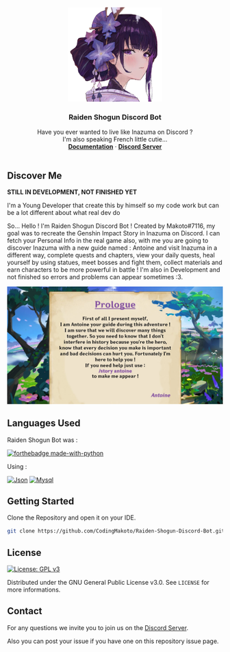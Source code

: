 <a name="readme-top"></a>



<br />
<div align="center">
   <img src="images/avatar-gitbook.png" alt="Logo" width="220" height="220">

  <h3 align="center">Raiden Shogun Discord Bot</h3>

  <p align="center">
    Have you ever wanted to live like Inazuma on Discord ?
    <br />
    I'm also speaking French little cutie...
    <br />
    <a href="https://raidenshogun.gitbook.io/docs"><strong>Documentation</strong></a> · <a href="https://discord.gg/2AePNcphrs"><strong>Discord Server</strong></a>
    <br />
    <br />
  </p>
</div>

## Discover Me

**STILL IN DEVELOPMENT, NOT FINISHED YET**

I'm a Young Developer that create this by himself so my code work but can be a lot different about what real dev do

So... Hello ! I'm Raiden Shogun Discord Bot ! Created by Makoto#7116, my goal was to recreate the Genshin Impact Story in Inazuma on Discord. I can fetch your Personal Info in the real game also, with me you are going to discover Inazuma with a new guide named : Antoine and visit Inazuma in a different way, complete quests and chapters, view your daily quests, heal yourself by using statues, meet bosses and fight them, collect materials and earn characters to be more powerful in battle ! I'm also in Development and not finished so errors and problems can appear sometimes :3.

<p align="center">
  <img src="images/1-english.jpg"/>
</p>



## Languages Used

Raiden Shogun Bot was :

[![forthebadge made-with-python](http://ForTheBadge.com/images/badges/made-with-python.svg)](https://www.python.org/)

Using :

[![Json][JSON]][JSON-url]
[![Mysql][MySQL]][MySQL-url]




## Getting Started

Clone the Repository and open it on your IDE.
   ```sh
   git clone https://github.com/CodingMakoto/Raiden-Shogun-Discord-Bot.git
   ```



## License

 [![License: GPL v3](https://img.shields.io/badge/License-GPLv3-blue.svg)](https://www.gnu.org/licenses/gpl-3.0)

Distributed under the GNU General Public License v3.0. See `LICENSE` for more informations.




## Contact

For any questions we invite you to join us on the [Discord Server](https://discord.gg/2AePNcphrs).

Also you can post your issue if you have one on this repository issue page.

[raiden-example]: images/example.jpeg

[JSON]: https://img.shields.io/badge/Json-f7df1e?style=for-the-badge&logo=json&logoColor=383838
[JSON-url]: https://json.org/

[MySQL]: https://img.shields.io/badge/MySQL-005B75?style=for-the-badge&logo=mysql&logoColor=F3A01F
[MySQL-url]: https://www.mysql.com/
